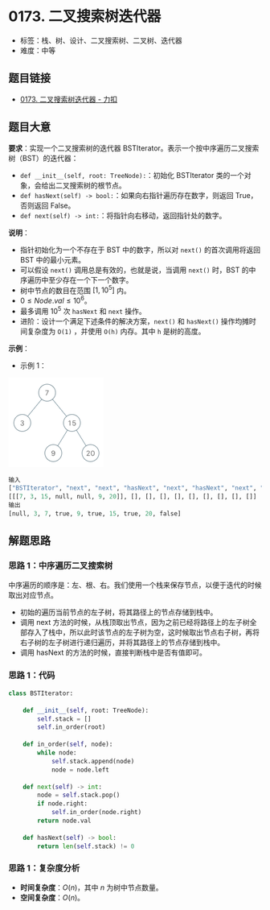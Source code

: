# 0173. 二叉搜索树迭代器

- 标签：栈、树、设计、二叉搜索树、二叉树、迭代器
- 难度：中等

## 题目链接

- [0173. 二叉搜索树迭代器 - 力扣](https://leetcode.cn/problems/binary-search-tree-iterator/)

## 题目大意

**要求**：实现一个二叉搜索树的迭代器 BSTIterator。表示一个按中序遍历二叉搜索树（BST）的迭代器：

- `def __init__(self, root: TreeNode):`：初始化 BSTIterator 类的一个对象，会给出二叉搜索树的根节点。
- `def hasNext(self) -> bool:`：如果向右指针遍历存在数字，则返回 True，否则返回 False。
- `def next(self) -> int:`：将指针向右移动，返回指针处的数字。

**说明**：

- 指针初始化为一个不存在于 BST 中的数字，所以对 `next()` 的首次调用将返回 BST 中的最小元素。
- 可以假设 `next()` 调用总是有效的，也就是说，当调用 `next()` 时，BST 的中序遍历中至少存在一个下一个数字。
- 树中节点的数目在范围 $[1, 10^5]$ 内。
- $0 \le Node.val \le 10^6$。
- 最多调用 $10^5$ 次 `hasNext` 和 `next` 操作。
- 进阶：设计一个满足下述条件的解决方案，`next()` 和 `hasNext()` 操作均摊时间复杂度为 `O(1)` ，并使用 `O(h)` 内存。其中 `h` 是树的高度。

**示例**：

- 示例 1：

![](../images/20201024017301.png)

```python
输入
["BSTIterator", "next", "next", "hasNext", "next", "hasNext", "next", "hasNext", "next", "hasNext"]
[[[7, 3, 15, null, null, 9, 20]], [], [], [], [], [], [], [], [], []]
输出
[null, 3, 7, true, 9, true, 15, true, 20, false]
```

## 解题思路

### 思路 1：中序遍历二叉搜索树

中序遍历的顺序是：左、根、右。我们使用一个栈来保存节点，以便于迭代的时候取出对应节点。

- 初始的遍历当前节点的左子树，将其路径上的节点存储到栈中。
- 调用 next 方法的时候，从栈顶取出节点，因为之前已经将路径上的左子树全部存入了栈中，所以此时该节点的左子树为空，这时候取出节点右子树，再将右子树的左子树进行递归遍历，并将其路径上的节点存储到栈中。
- 调用 hasNext 的方法的时候，直接判断栈中是否有值即可。

### 思路 1：代码

```python
class BSTIterator:

    def __init__(self, root: TreeNode):
        self.stack = []
        self.in_order(root)

    def in_order(self, node):
        while node:
            self.stack.append(node)
            node = node.left

    def next(self) -> int:
        node = self.stack.pop()
        if node.right:
            self.in_order(node.right)
        return node.val

    def hasNext(self) -> bool:
        return len(self.stack) != 0
```

### 思路 1：复杂度分析

- **时间复杂度**：$O(n)$，其中 $n$ 为树中节点数量。
- **空间复杂度**：$O(n)$。

